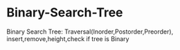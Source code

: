 # Binary-Search-Tree
Binary Search Tree: Traversal(Inorder,Postorder,Preorder), insert,remove,height,check if tree is Binary
